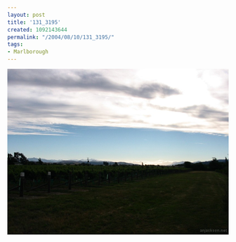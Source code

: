 ```yaml
---
layout: post
title: '131_3195'
created: 1092143644
permalink: "/2004/08/10/131_3195/"
tags:
- Marlborough
---
```


<img src="/image/images/131_3195-1133.jpg"/>

